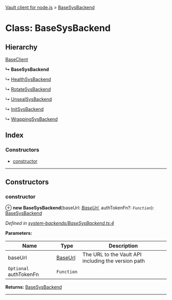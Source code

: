 [Vault client for node.js](../README.md) > [BaseSysBackend](../classes/basesysbackend.md)

# Class: BaseSysBackend

## Hierarchy

 [BaseClient](baseclient.md)

**↳ BaseSysBackend**

↳  [HealthSysBackend](healthsysbackend.md)

↳  [RotateSysBackend](rotatesysbackend.md)

↳  [UnsealSysBackend](unsealsysbackend.md)

↳  [InitSysBackend](initsysbackend.md)

↳  [WrappingSysBackend](wrappingsysbackend.md)

## Index

### Constructors

* [constructor](basesysbackend.md#constructor)

---

## Constructors

<a id="constructor"></a>

###  constructor

⊕ **new BaseSysBackend**(baseUrl: *[BaseUrl](../#baseurl)*, authTokenFn?: *`Function`*): [BaseSysBackend](basesysbackend.md)

*Defined in [system-backends/BaseSysBackend.ts:4](https://github.com/theogravity/vault-tacular/blob/fa3cc87/src/system-backends/BaseSysBackend.ts#L4)*

**Parameters:**

| Name | Type | Description |
| ------ | ------ | ------ |
| baseUrl | [BaseUrl](../#baseurl) |  The URL to the Vault API including the version path |
| `Optional` authTokenFn | `Function` |

**Returns:** [BaseSysBackend](basesysbackend.md)

___

